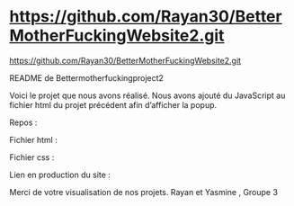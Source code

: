 # https://github.com/Rayan30/BetterMotherFuckingWebsite2.git
https://github.com/Rayan30/BetterMotherFuckingWebsite2.git

README de Bettermotherfuckingproject2

Voici le projet que nous avons réalisé. Nous avons ajouté du JavaScript au fichier html du projet précédent afin d’afficher la popup.

Repos :

Fichier html :

Fichier css : 

Lien en production du site : 

Merci de votre visualisation de nos projets. Rayan et Yasmine , Groupe 3

